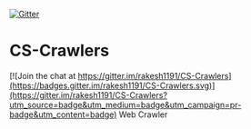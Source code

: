 
[![Gitter](https://badges.gitter.im/rakesh1191/CS-Crawlers.svg)](https://gitter.im/rakesh1191/CS-Crawlers?utm_source=badge&utm_medium=badge&utm_campaign=pr-badge)

# CS-Crawlers

[![Join the chat at https://gitter.im/rakesh1191/CS-Crawlers](https://badges.gitter.im/rakesh1191/CS-Crawlers.svg)](https://gitter.im/rakesh1191/CS-Crawlers?utm_source=badge&utm_medium=badge&utm_campaign=pr-badge&utm_content=badge)
Web Crawler
